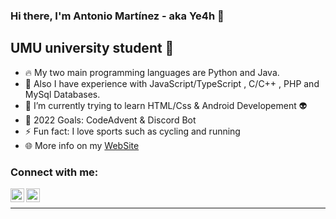 ### Hi there, I'm Antonio Martínez - aka Ye4h 👋


## UMU university student 📖

- 🔥 My two main programming languages are Python and Java.
- 👯 Also I have experience with JavaScript/TypeScript , C/C++ , PHP and MySql Databases.
- 🌱 I’m currently trying to learn HTML/Css & Android Developement 👽
- 🥅 2022 Goals: CodeAdvent & Discord Bot
- ⚡ Fun fact: I love sports such as cycling and running
- 🌐 More info on my <a href="https://antoniomrtz.github.io/Antonio-Martinez-Portafolio/"  target="_blank">WebSite</a>

### Connect with me:

[<img align="left" alt="Antonio Martínez | Instagram" width="22px" src="https://cdn.jsdelivr.net/npm/simple-icons@v3/icons/instagram.svg" />][instagram]
[<img align="left" alt="Antonio Martínez | Spotify" width="22px" src="https://cdn.jsdelivr.net/npm/simple-icons@v3/icons/spotify.svg" />][spotify]

<br />



---





[instagram]: https://www.instagram.com/antonio_martin3z/
[spotify]: https://open.spotify.com/user/vlaq4n0vv2qlx5yxzuwhibryc?si=1e9d20f0dd664fac
